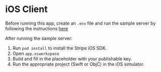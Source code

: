 # iOS Client

Before running this app, create an `.env` file and run the sample server by following the instructions [here](https://github.com/stripe-samples/card-payment-charges-api#how-to-run-locally)

After running the sample server:

1. Run `pod install` to install the Stripe iOS SDK.
2. Open `app.xcworkspace`
3. Build and fill in the placeholder with your publishable key.
4. Run the appropriate project (Swift or ObjC) in the iOS simulator.
